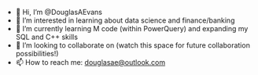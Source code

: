 - 👋 Hi, I’m @DouglasAEvans
- 👀 I’m interested in learning about data science and finance/banking
- 🌱 I’m currently learning M code (within PowerQuery) and expanding my SQL and C++ skills
- 💞️ I’m looking to collaborate on (watch this space for future collaboration possibilities!) 
- 📫 How to reach me: douglasae@outlook.com

<!---
DouglasAEvans/DouglasAEvans is a ✨ special ✨ repository because its `README.md` (this file) appears on your GitHub profile.
You can click the Preview link to take a look at your changes.
--->
